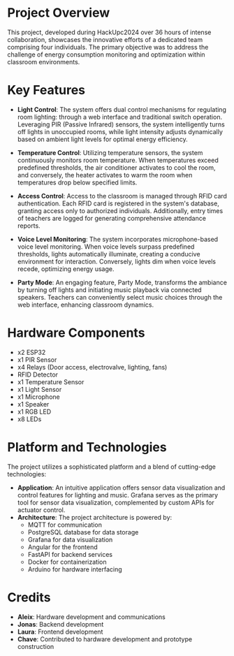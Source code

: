 # Project Overview
This project, developed during HackUpc2024 over 36 hours of intense collaboration, showcases the innovative efforts of a dedicated team comprising four individuals. The primary objective was to address the challenge of energy consumption monitoring and optimization within classroom environments.

# Key Features
- **Light Control**: The system offers dual control mechanisms for regulating room lighting: through a web interface and traditional switch operation. Leveraging PIR (Passive Infrared) sensors, the system intelligently turns off lights in unoccupied rooms, while light intensity adjusts dynamically based on ambient light levels for optimal energy efficiency.

- **Temperature Control**: Utilizing temperature sensors, the system continuously monitors room temperature. When temperatures exceed predefined thresholds, the air conditioner activates to cool the room, and conversely, the heater activates to warm the room when temperatures drop below specified limits.

- **Access Control**: Access to the classroom is managed through RFID card authentication. Each RFID card is registered in the system's database, granting access only to authorized individuals. Additionally, entry times of teachers are logged for generating comprehensive attendance reports.

- **Voice Level Monitoring**: The system incorporates microphone-based voice level monitoring. When voice levels surpass predefined thresholds, lights automatically illuminate, creating a conducive environment for interaction. Conversely, lights dim when voice levels recede, optimizing energy usage.

- **Party Mode**: An engaging feature, Party Mode, transforms the ambiance by turning off lights and initiating music playback via connected speakers. Teachers can conveniently select music choices through the web interface, enhancing classroom dynamics.

# Hardware Components
- x2 ESP32
- x1 PIR Sensor
- x4 Relays (Door access, electrovalve, lighting, fans)
- RFID Detector
- x1 Temperature Sensor
- x1 Light Sensor
- x1 Microphone
- x1 Speaker
- x1 RGB LED
- x8 LEDs

# Platform and Technologies
The project utilizes a sophisticated platform and a blend of cutting-edge technologies:
- **Application**: An intuitive application offers sensor data visualization and control features for lighting and music. Grafana serves as the primary tool for sensor data visualization, complemented by custom APIs for actuator control.
- **Architecture**: The project architecture is powered by:
  - MQTT for communication
  - PostgreSQL database for data storage
  - Grafana for data visualization
  - Angular for the frontend
  - FastAPI for backend services
  - Docker for containerization
  - Arduino for hardware interfacing

# Credits
- **Aleix**: Hardware development and communications
- **Jonas**: Backend development
- **Laura**: Frontend development
- **Chave**: Contributed to hardware development and prototype construction
